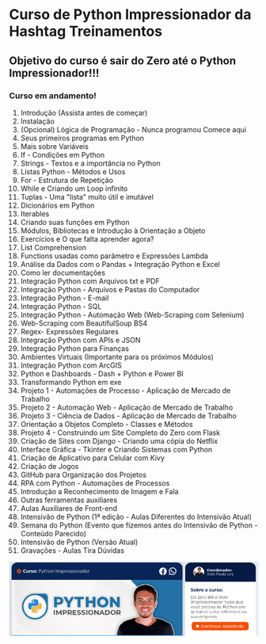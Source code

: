 # Curso de Python Impressionador da Hashtag Treinamentos

## Objetivo do curso é sair do Zero até o Python Impressionador!!!
### Curso em andamento!
1. Introdução (Assista antes de começar)
2. Instalação
3. (Opcional) Lógica de Programação - Nunca programou Comece aqui
4. Seus primeiros programas em Python
5. Mais sobre Variáveis
6. If - Condições em Python
7. Strings - Textos e a importância no Python
8. Listas Python - Métodos e Usos
9. For - Estrutura de Repetição
10. While e Criando um Loop infinito
11. Tuplas - Uma "lista" muito útil e imutável
12. Dicionários em Python
13. Iterables
14. Criando suas funções em Python
15.  Módulos, Bibliotecas e Introdução à Orientação a Objeto
16. Exercícios e O que falta aprender agora?
17. List Comprehension
18. Functions usadas como parâmetro e Expressões Lambda
19. Análise da Dados com o Pandas + Integração Python e Excel
20. Como ler documentações
21. Integração Python com Arquivos txt e PDF
22. Integração Python - Arquivos e Pastas do Computador
23. Integração Python - E-mail
24. Integração Python - SQL
25. Integração Python - Automação Web (Web-Scraping com Selenium)
26. Web-Scraping com BeautifulSoup BS4
27. Regex- Expressões Regulares
28. Integração Python com APIs e JSON
29. Integração Python para Finanças
30. Ambientes Virtuais (Importante para os próximos Módulos)
31. Integração Python com ArcGIS
32. Python e Dashboards - Dash + Python e Power BI
33. Transformando Python em exe
34. Projeto 1 - Automações de Processo - Aplicação de Mercado de Trabalho
35. Projeto 2 - Automação Web - Aplicação de Mercado de Trabalho
36. Projeto 3 - Ciência de Dados - Aplicação de Mercado de Trabalho
37. Orientação a Objetos Completo - Classes e Métodos
38. Projeto 4 - Construindo um Site Completo do Zero com Flask
39. Criação de Sites com Django - Criando uma cópia do Netflix
40. Interface Gráfica - Tkinter e Criando Sistemas com Python
41. Criação de Aplicativo para Celular com Kivy
42. Criação de Jogos
43. GitHub para Organização dos Projetos
44. RPA com Python - Automações de Processos
45. Introdução a Reconhecimento de Imagem e Fala
46. Outras ferramentas auxiliares
47. Aulas Auxiliares de Front-end
48. Intensivão de Python (1ª edição - Aulas Diferentes do Intensivão Atual)
49. Semana do Python (Evento que fizemos antes do Intensivão de Python - Conteúdo Parecido)
50. Intensivão de Python (Versão Atual)
51. Gravações - Aulas Tira Dúvidas

<img src="./img/python-lira.png" alt="Imagem Python - Lira" >